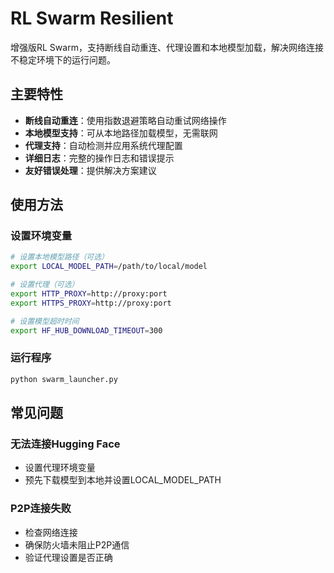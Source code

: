 # RL Swarm Resilient

增强版RL Swarm，支持断线自动重连、代理设置和本地模型加载，解决网络连接不稳定环境下的运行问题。

## 主要特性

- **断线自动重连**：使用指数退避策略自动重试网络操作
- **本地模型支持**：可从本地路径加载模型，无需联网
- **代理支持**：自动检测并应用系统代理配置
- **详细日志**：完整的操作日志和错误提示
- **友好错误处理**：提供解决方案建议

## 使用方法

### 设置环境变量

```bash
# 设置本地模型路径（可选）
export LOCAL_MODEL_PATH=/path/to/local/model

# 设置代理（可选）
export HTTP_PROXY=http://proxy:port
export HTTPS_PROXY=http://proxy:port

# 设置模型超时时间
export HF_HUB_DOWNLOAD_TIMEOUT=300
```

### 运行程序

```bash
python swarm_launcher.py
```

## 常见问题

### 无法连接Hugging Face
- 设置代理环境变量
- 预先下载模型到本地并设置LOCAL_MODEL_PATH

### P2P连接失败
- 检查网络连接
- 确保防火墙未阻止P2P通信
- 验证代理设置是否正确